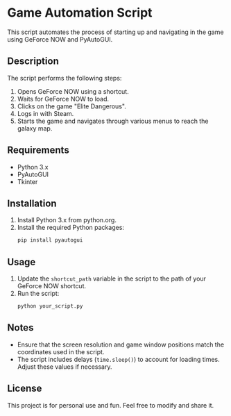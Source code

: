 # Game Automation Script

This script automates the process of starting up and navigating in the game using GeForce NOW and PyAutoGUI.

## Description

The script performs the following steps:
1. Opens GeForce NOW using a shortcut.
2. Waits for GeForce NOW to load.
3. Clicks on the game "Elite Dangerous".
4. Logs in with Steam.
5. Starts the game and navigates through various menus to reach the galaxy map.

## Requirements

- Python 3.x
- PyAutoGUI
- Tkinter

## Installation

1. Install Python 3.x from python.org.
2. Install the required Python packages:
    ```sh
    pip install pyautogui
    ```

## Usage

1. Update the `shortcut_path` variable in the script to the path of your GeForce NOW shortcut.
2. Run the script:
    ```sh
    python your_script.py
    ```

## Notes

- Ensure that the screen resolution and game window positions match the coordinates used in the script.
- The script includes delays (`time.sleep()`) to account for loading times. Adjust these values if necessary.

## License

This project is for personal use and fun. Feel free to modify and share it.
